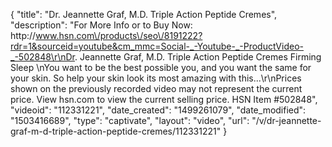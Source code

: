 {
    "title": "Dr. Jeannette Graf, M.D. Triple Action Peptide Cremes",
    "description": "For More Info or to Buy Now: http:\/\/www.hsn.com\/products\/seo\/8191222?rdr=1&sourceid=youtube&cm_mmc=Social-_-Youtube-_-ProductVideo-_-502848\r\nDr. Jeannette Graf, M.D. Triple Action Peptide Cremes  Firming   Sleep \nYou want to be the best possible you, and you want the same for your skin. So help your skin look its most amazing with this...\r\nPrices shown on the previously recorded video may not represent the current price.  View hsn.com to view the current selling price. HSN Item #502848",
    "videoid": "112331221",
    "date_created": "1499261079",
    "date_modified": "1503416689",
    "type": "captivate",
    "layout": "video",
    "url": "\/v\/dr-jeannette-graf-m-d-triple-action-peptide-cremes\/112331221"
}